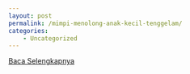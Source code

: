 ```yaml
---
layout: post
permalink: /mimpi-menolong-anak-kecil-tenggelam/
categories:
    - Uncategorized
---
```


[Baca Selengkapnya](/09)